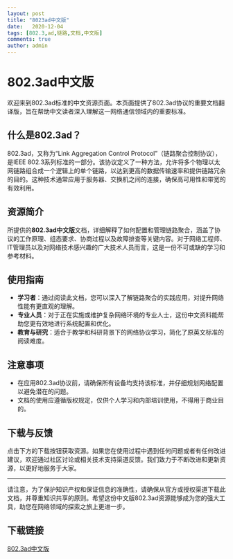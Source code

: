 ```yaml
---
layout: post
title: "8023ad中文版"
date:   2020-12-04
tags: [802.3,ad,链路,文档,中文版]
comments: true
author: admin
---
```

# 802.3ad中文版

欢迎来到802.3ad标准的中文资源页面。本页面提供了802.3ad协议的重要文档翻译版，旨在帮助中文读者深入理解这一网络通信领域内的重要标准。

## 什么是802.3ad？

802.3ad，又称为“Link Aggregation Control Protocol”（链路聚合控制协议），是IEEE 802.3系列标准的一部分。该协议定义了一种方法，允许将多个物理以太网链路组合成一个逻辑上的单个链路，以达到更高的数据传输速率和提供链路冗余的目的。这种技术通常应用于服务器、交换机之间的连接，确保高可用性和带宽的有效利用。

## 资源简介

所提供的**802.3ad中文版**文档，详细解释了如何配置和管理链路聚合，涵盖了协议的工作原理、组态要求、协商过程以及故障排查等关键内容。对于网络工程师、IT管理员以及对网络技术感兴趣的广大技术人员而言，这是一份不可或缺的学习和参考材料。

## 使用指南

- **学习者**：通过阅读此文档，您可以深入了解链路聚合的实践应用，对提升网络性能有更直观的理解。
- **专业人员**：对于正在实施或维护复杂网络环境的专业人士，这份中文资料能帮助您更有效地进行系统配置和优化。
- **教育与研究**：适合于教学和科研背景下的网络协议学习，简化了原英文标准的阅读难度。

## 注意事项

- 在应用802.3ad协议前，请确保所有设备均支持该标准，并仔细规划网络配置以避免潜在的问题。
- 文档的使用应遵循版权规定，仅供个人学习和内部培训使用，不得用于商业目的。

## 下载与反馈

点击下方的下载按钮获取资源。如果您在使用过程中遇到任何问题或者有任何改进建议，欢迎通过社区讨论或相关技术支持渠道反馈。我们致力于不断改进和更新资源，以更好地服务于大家。

---

请注意，为了保护知识产权和保证信息的准确性，请确保从官方或授权渠道下载此文档，并尊重知识共享的原则。希望这份中文版802.3ad资源能够成为您的强大工具，助您在网络领域的探索之旅上更进一步。

## 下载链接

[802.3ad中文版](https://pan.quark.cn/s/7953a9539c97)